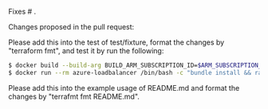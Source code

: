 Fixes # . 

Changes proposed in the pull request:


Please add this into the test of test/fixture, format the changes by "terraform fmt", and test it by run the following:
```sh
$ docker build --build-arg BUILD_ARM_SUBSCRIPTION_ID=$ARM_SUBSCRIPTION_ID --build-arg BUILD_ARM_CLIENT_ID=$ARM_CLIENT_ID --build-arg BUILD_ARM_CLIENT_SECRET=$ARM_CLIENT_SECRET --build-arg BUILD_ARM_TENANT_ID=$ARM_TENANT_ID -t azure-loadbalancer .
$ docker run --rm azure-loadbalancer /bin/bash -c "bundle install && rake full"
```

Please add this into the example usage of README.md and format the changes by "terrafmt fmt README.md".
